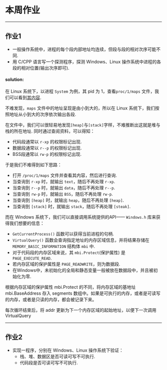 # 本周作业

---

## 作业1
* 一般操作系统中，进程的每个段内部地址均连续，但段与段的相对次序可能不同.
* 用 C/CPP 语言写一个探测程序，探测 Windows、Linux 操作系统中进程的各段的相对位置(输出次序即可).

#### solution:
在 Linux 系统下，以进程 `System` 为例，其 pid 为 1，查看`proc/1/maps` 文件，我们可以看到[其内容](./maps.txt).

不难发现，`maps` 文件中的地址呈现是由小到大的，所以在 Linux 系统下，我们按照地址从小到大的次序依次输出各段.

在文件中，我们可以很轻易地发现`[heap]`与`[stack]`字样，不难推断出这就是堆与栈的所在地址. 同时通过查阅资料，可以得知：
* 代码段通常以 `r-xp` 的权限标记出现.
* 数据段通常以 `r--p` 的权限标记出现.
* BSS段通常以 `rw-p` 的权限标记出现.

于是我们不难得到如下思路：
* 打开 `/proc/1/maps` 文件并查看其内容，然后进行查询.
* 当查询到 `r-xp` 时，就输出 `text`，随后不再处理 `r-xp`.
* 当查询到 `r--p` 时，就输出 `data`，随后不再处理 `r--p`.
* 当查询到 `rw-p` 时，就输出 `BSS`，随后不再处理 `rw-p`.
* 当查询到 `[heap]` 时，就输出 `heap`，随后不再处理 `[heap]`.
* 当查询到 `[stack]` 时，就输出 `stack`，随后不再处理 `[steak]`.

而在 Windows 系统下，我们可以直接调用系统提供的API—— `Windows.h` 库来获得我们想要的信息：
* `GetCurrentProcess()` 函数可以获得当前进程的句柄.
* `VirtualQuery()` 函数会查询指定地址的内存区域信息，并将结果存储在 `MEMORY_BASIC_INFORMATION` 结构体 `mbi` 中.
* 对于代码段的内存区域来说，其 `mbi.Protect`(保护属性) 是 `PAGE_EXECUTE_READ`.
* 若内存区域的保护属性是 `PAGE_READWRITE`，则为数据段.
* 在Windows中，未初始化的全局和静态变量一般被放在数据段中，并且被初始化为零.

根据内存区域的保护属性 mbi.Protect 的不同，将内存区域的基地址 mbi.BaseAddress 存入 segments 数组中。如果是可执行的内存，或者是可读写的内存，或者是只读的内存，都会被记录下来。

每次循环结束后，将 addr 更新为下一个内存区域的起始地址，以便下一次调用 VirtualQuery

---

## 作业2
* 实现一程序，分别在 Windows、Linux 操作系统下验证：
  * 栈、堆、数据区是否可读可写不可执行.
  * 代码段是否可读可写不可执行.